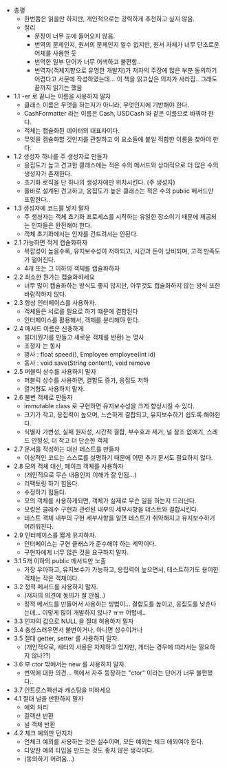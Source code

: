 
- 총평
	- 한번쯤은 읽을만 하지만, 개인적으로는 강력하게 추천하고 싶지 않음.
	- 정리
		- 문장이 너무 눈에 들어오지 않음. 
		- 번역의 문제인지, 원서의 문제인지 알수 없지만, 원서 자체가 너무 단조로운 어체를 사용한 듯
		- 번역한 일부 단어가 너무 어색하고 불편함..
		- 번역자(객체지향으로 유명한 개발자)가 저자의 주장에 많은 부분 동의하기 어렵다고 서문에 작성하였는데... 이 책을 읽고싶은 의지가 사라짐.. 그래도 끝까지 읽기는 했음
- 1.1 -er 로 끝나는 이름을 사용하지 말자
	- 클래스  이름은  무엇을  하는지가  아니라, 무엇인지에  기반해야  한다.
	- CashFormatter 라는  이름은 Cash, USDCash 와  같은  이름으로  바꿔야  한다.
	- 객체는  캡슐화된  데이터의  대표자이다.
	- 무엇을  캡슐화할  것인지를  관찰하고  이  요소들에  붙일  적합한  이름을  찾아야  한다.
- 1.2 생성자 하나를 주 생성자로 만들자
	- 응집도가  높고  견고한  클래스에는  적은  수의  메서드와  상대적으로  더  많은  수의  생성자가  존재한다.
	- 초기화  로직을  단  하나의  생성자에만  위치시킨다. (주  생성자)
	- 올바로  설계된  견고하고, 응집도가  높은  클래스는  적은  수의 public 메서드만  포함한다..
- 1.3 생성자에 코드를 넣지 말자
	- 주  생성자는  객체  초기화  프로세스를  시작하는  유일한  장소이기  때문에  제공되는  인자들은  완전해야  한다.
	- 객체  초기화에서는  인자를  건드려서는  안된다.
- 2.1 가능하면  적게  캡슐화하자
	- 복잡성이  높을수록, 유지보수성이  저하되고, 시간과  돈이  낭비되며, 고객  만족도가  떨어진다.
	- 4개  또는  그  이하의  객체를  캡슐화하자
- 2.2 최소한  뭔가는  캡슐화하세요
	- 너무  많이  캡슐화하는  방식도  좋지  않지만, 아무것도  캡슐화하지  않는  방식  또한  바람직하지  않다.	
- 2.3 항상  인터페이스를  사용하자.
	- 객체들은  서로를  필요로  하기  떄문에  결합된다
	- 인터페이스를  활용해서, 객체를  분리해야  한다.
- 2.4 메서드  이름은  신중하게
	- 빌더(뭔가를  만들고  새로운  객체를  반환) 는  명사
	- 조정자  는  동사
	- 명사 : float speed(), Employee employee(int id)
	- 동사 : void save(String content), void remove
- 2.5 퍼블릭  상수를  사용하지 말자
	- 퍼블릭 상수를 사용하면, 결합도  증가, 응집도  저하
	- 열거형도 사용하지 말자.
- 2.6 불변  객체로  만들자
	- immutable class 로  구현하면  유지보수성을  크게  향상시킬  수  있다.
	- 크기가  작고, 응집력이  높으며, 느슨하게  결합되고, 유지보수하기  쉽도록 해야한다.
	- 식별자 가변성, 실패 원자성, 시간적 결합, 부수효과 제거, 널 참조 없애기, 스레드 안정성, 더 작고 더 단순한 객체
- 2.7 문서를  작성하는  대신  테스트를  만들자
	- 이상적인  코드는  스스로를  설명하기  때문에  어떤  추가  문서도  필요하지  않다.
- 2.8 모의  객체  대신, 페이크  객체를  사용하자
	- (개인적으로 무슨 내용인지 이해가 잘 안됨...)
	- 리팩토링 하기 힘들다.
	- 수정하기 힘들다.
	- 모의 객체를 사용하게되면, 객체가 실제로 무슨 일을 하는지 드러난다.
	- 모킹은 클래수 구현과 관련된 내부의 세부사항을 테스트와 결합시킨다.
	- 테스트 객체 내부의 구현 세부사항을 알면 테스트가 취약해지고 유지보수하기 어려워진다.
- 2.9 인터페이스를  짧게  유지하자.
	- 인터페이스는 구현 클래스가 준수해야 하는 계약이다.
	- 구현자에게 너무 많은 것을 요구하지 말자.
- 3.1 5개  이하의 public 메서드만  노출
	- 가장  우아하고, 유지보수가  가능하고, 응집력이  높으면서, 테스트하기도  용이한  객체는  작은  객체이다.
- 3.2 정적 메서드를 사용하지 말자.
	- (저자의 의견에 동의가 잘 안됨..)
	- 정적 메서드를 만들어서 사용하는 방법이... 결합도를 높이고, 응집도를 낮춘다는데... 이렇게 많이 개발하지 않나? ㅠㅠ 어렵네..
- 3.3 인자의  값으로 NULL 을  절대  허용하지  말자
- 3.4 충성스러우면서  불변이거나, 아니면  상수이거나
- 3.5 절대 getter, setter 를 사용하지 말자.
	- (개인적으로, 세터의 사용은 자제하고 있지만, 게터는 경우에 따라서는 필요하지 않나??) 
- 3.6 부 ctor 밖에서는 new 를 사용하지 말자.
	- 번역에 대한 의견... 책에서 자주 등장하는 "ctor" 이라는 단어가 너무 불편했다.. 
- 3.7 인트로스펙션과  캐스팅을  피하세요
- 4.1 절대 널을 반환하지 말자
	- 예외 처리
	- 컬렉션 반환
	- 널 객체 반환
- 4.2 체크 예외만 던지자
	- 언체크  예외를  사용하는  것은  실수이며, 모든  예외는  체크  에외여야  한다.
	- 다양한  예외  타입을  만드는  것도  좋지  않은  생각이다.
	- (동의하기 어려움...)
